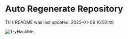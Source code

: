 # Auto Regenerate Repository

This README was last updated: 2025-01-08 16:52:48

 ![TryHackMe](https://tryhackme.com/badge/533634)